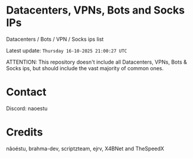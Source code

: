 # Datacenters, VPNs, Bots and Socks IPs
 
Datacenters / Bots / VPN / Socks ips list

Latest update: `Thursday 16-10-2025 21:00:27 UTC` 

ATTENTION: This repository doesn't include all Datacenters, VPNs, Bots & Socks ips, 
but should include the vast majority of common ones.

# Contact
Discord: naoestu

# Credits
nãoéstu, brahma-dev, scriptzteam, ejrv, X4BNet and TheSpeedX
